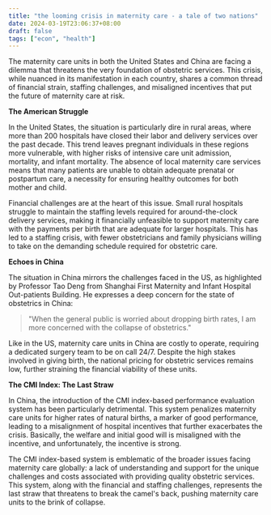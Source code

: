 ```yaml
---
title: "the looming crisis in maternity care - a tale of two nations"
date: 2024-03-19T23:06:37+08:00
draft: false
tags: ["econ", "health"]
---
```


The maternity care units in both the United States and China are facing a dilemma that threatens the very foundation of obstetric services. This crisis, while nuanced in its manifestation in each country, shares a common thread of financial strain, staffing challenges, and misaligned incentives that put the future of maternity care at risk.

**The American Struggle**

In the United States, the situation is particularly dire in rural areas, where more than 200 hospitals have closed their labor and delivery services over the past decade. This trend leaves pregnant individuals in these regions more vulnerable, with higher risks of intensive care unit admission, mortality, and infant mortality. The absence of local maternity care services means that many patients are unable to obtain adequate prenatal or postpartum care, a necessity for ensuring healthy outcomes for both mother and child.

Financial challenges are at the heart of this issue. Small rural hospitals struggle to maintain the staffing levels required for around-the-clock delivery services, making it financially unfeasible to support maternity care with the payments per birth that are adequate for larger hospitals. This has led to a staffing crisis, with fewer obstetricians and family physicians willing to take on the demanding schedule required for obstetric care.

**Echoes in China**

The situation in China mirrors the challenges faced in the US, as highlighted by Professor Tao Deng from Shanghai First Maternity and Infant Hospital Out-patients Building. He expresses a deep concern for the state of obstetrics in China:

> "When the general public is worried about dropping birth rates, I am more concerned with the collapse of obstetrics."

Like in the US, maternity care units in China are costly to operate, requiring a dedicated surgery team to be on call 24/7. Despite the high stakes involved in giving birth, the national pricing for obstetric services remains low, further straining the financial viability of these units.

**The CMI Index: The Last Straw**

In China, the introduction of the CMI index-based performance evaluation system has been particularly detrimental. This system penalizes maternity care units for higher rates of natural births, a marker of good performance, leading to a misalignment of hospital incentives that further exacerbates the crisis. Basically, the welfare and initial good will is misaligned with the incentive, and unfortunately, the incentive is strong.

The CMI index-based system is emblematic of the broader issues facing maternity care globally: a lack of understanding and support for the unique challenges and costs associated with providing quality obstetric services. This system, along with the financial and staffing challenges, represents the last straw that threatens to break the camel's back, pushing maternity care units to the brink of collapse.
